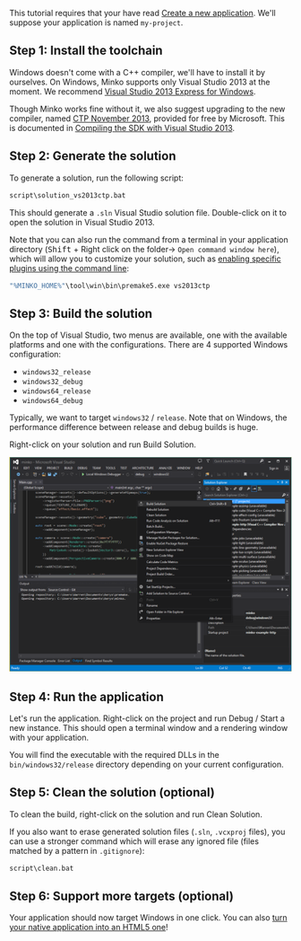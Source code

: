 This tutorial requires that your have read [Create a new application](../tutorial/Create_a_new_application.md). We'll suppose your application is named `my-project`.

Step 1: Install the toolchain
-----------------------------

Windows doesn't come with a C++ compiler, we'll have to install it by ourselves. On Windows, Minko supports only Visual Studio 2013 at the moment. We recommend [Visual Studio 2013 Express for Windows](http://www.visualstudio.com/en-us/products/visual-studio-express-vs.aspx).

Though Minko works fine without it, we also suggest upgrading to the new compiler, named [CTP November 2013](http://www.microsoft.com/en-us/download/details.aspx?id=41151), provided for free by Microsoft. This is documented in [Compiling the SDK with Visual Studio 2013](../tutorial/Compiling_the_SDK_for_Windows.md#step-3-generating-the-visual-studio-solution).

Step 2: Generate the solution
-----------------------------

To generate a solution, run the following script:

```bash
script\solution_vs2013ctp.bat 
```


This should generate a `.sln` Visual Studio solution file. Double-click on it to open the solution in Visual Studio 2013.

Note that you can also run the command from a terminal in your application directory (<kbd>Shift</kbd> + Right click on the folder-> `Open command window here`), which will allow you to customize your solution, such as [enabling specific plugins using the command line](../tutorial/How_to_enable_a_plugin#Step_2_.28alternative.29:_Enable_a_plugin_in_the_command_line.md):

```bash
"%MINKO_HOME%"\tool\win\bin\premake5.exe vs2013ctp 
```


Step 3: Build the solution
--------------------------

On the top of Visual Studio, two menus are available, one with the available platforms and one with the configurations. There are 4 supported Windows configuration:

-   `windows32_release`
-   `windows32_debug`
-   `windows64_release`
-   `windows64_debug`

Typically, we want to target `windows32` / `release`. Note that on Windows, the performance difference between release and debug builds is huge.

Right-click on your solution and run Build Solution.

![](../../doc/image/Vs2013_build.png "../../doc/image/Vs2013_build.png")

Step 4: Run the application
---------------------------

Let's run the application. Right-click on the project and run Debug / Start a new instance. This should open a terminal window and a rendering window with your application.

You will find the executable with the required DLLs in the `bin/windows32/release` directory depending on your current configuration.

Step 5: Clean the solution (optional)
-------------------------------------

To clean the build, right-click on the solution and run Clean Solution.

If you also want to erase generated solution files (`.sln`, `.vcxproj` files), you can use a stronger command which will erase any ignored file (files matched by a pattern in `.gitignore`):

```bash
script\clean.bat 
```


Step 6: Support more targets (optional)
---------------------------------------

Your application should now target Windows in one click. You can also [turn your native application into an HTML5 one](../tutorial/Targeting_HTML5.md)!

